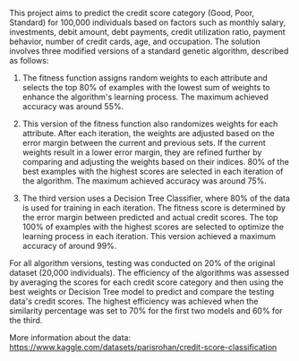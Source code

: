 This project aims to predict the credit score category (Good, Poor, Standard) for 100,000 individuals based on factors such as monthly salary, investments, debit amount, debt payments, credit utilization ratio, payment behavior, number of credit cards, age, and occupation. The solution involves three modified versions of a standard genetic algorithm, described as follows:

1. The fitness function assigns random weights to each attribute and selects the top 80% of examples with the lowest sum of weights to enhance the algorithm's learning process. The maximum achieved accuracy was around 55%.

2. This version of the fitness function also randomizes weights for each attribute. After each iteration, the weights are adjusted based on the error margin between the current and previous sets. If the current weights result in a lower error margin, they are refined further by comparing and adjusting the weights based on their indices. 80% of the best examples with the highest scores are selected in each iteration of the algorithm. The maximum achieved accuracy was around 75%.

3. The third version uses a Decision Tree Classifier, where 80% of the data is used for training in each iteration. The fitness score is determined by the error margin between predicted and actual credit scores. The top 100% of examples with the highest scores are selected to optimize the learning process in each iteration. This version achieved a maximum accuracy of around 99%.

For all algorithm versions, testing was conducted on 20% of the original dataset (20,000 individuals). The efficiency of the algorithms was assessed by averaging the scores for each credit score category and then using the best weights or Decision Tree model to predict and compare the testing data's credit scores. The highest efficiency was achieved when the similarity percentage was set to 70% for the first two models and 60% for the third.

More information about the data: https://www.kaggle.com/datasets/parisrohan/credit-score-classification
